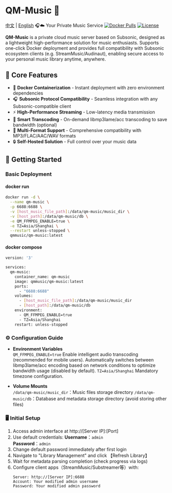 # QM-Music 🎵
[中文](README.md) | [English](README.en.md)
🎧☁️ Your Private Music Service
[![Docker Pulls](https://img.shields.io/docker/pulls/chenqimiao/qm-music)](https://hub.docker.com/r/qmmusic/qm-music)
[![License](https://img.shields.io/badge/License-Apache%202.0-blue.svg)](https://www.apache.org/licenses/LICENSE-2.0)

**QM-Music** is a private cloud music server based on Subsonic, designed as a lightweight high-performance solution for music enthusiasts. Supports one-click Docker deployment and provides full compatibility with Subsonic ecosystem clients (e.g. StreamMusic/Audinaut), enabling secure access to your personal music library anytime, anywhere.


## 🌟 Core Features

- 🐳 **Docker Containerization** - Instant deployment with zero environment dependencies
- 🎧 **Subsonic Protocol Compatibility** - ​​Seamless integration with any Subsonic-compatible client​​
- ⚡ **High-Performance Streaming** - Low-latency media transmission
- 🔄 **Smart Transcoding** - On-demand libmp3lame/acc transcoding to save bandwidth (optional)
- 📁 **Multi-Format Support** - Comprehensive compatibility with MP3/FLAC/AAC/WAV formats
- 🔒 **Self-Hosted Solution** - Full control over your music data

## 🚀 Getting Started

### Basic Deployment
#### docker run
```bash
docker run -d \
  --name qm-music \
  -p 6688:6688 \
  -v [host_music_file_path]:/data/qm-music/music_dir \
  -v [host_path]:/data/qm-music/db \
  -e QM_FFMPEG_ENABLE=true \
  -e TZ=Asia/Shanghai \
  --restart unless-stopped \
  qmmusic/qm-music:latest
```
#### docker compose
```bash
version: '3'

services:
  qm-music:
    container_name: qm-music
    image: qmmusic/qm-music:latest
    ports:
      - "6688:6688"
    volumes:
      - [host_music_file_path]:/data/qm-music/music_dir
      - [host_path]:/data/qm-music/db
    environment:
      - QM_FFMPEG_ENABLE=true
      - TZ=Asia/Shanghai
    restart: unless-stopped
```

### ⚙️ Configuration Guide
- **Environment Variables**  
  `QM_FFMPEG_ENABLE=true` Enable intelligent audio transcoding (recommended for mobile users). Automatically switches between libmp3lame/acc encoding based on network conditions to optimize bandwidth usage (disabled by default).
  `TZ=Asia/Shanghai` Mandatory timezone configuration.

- **Volume Mounts**  
  `/data/qm-music/music_dir`：Music files storage directory
  `/data/qm-music/db`：Database and metadata storage directory (avoid storing other files)

### 🖥️ Initial Setup
1. Access admin interface at http://[Server IP]:[Port]
2. Use default credentials:
   **Username**：`admin`  
   **Password**：`admin`
3. Change default password immediately after first login
4. Navigate to "Library Management" and click 【Refresh Library】
5. Wait for metadata parsing completion (check progress via logs)
6. Configure client apps（StreamMusic/Substreamer等）with:
   ```properties
   Server: http://[Server IP]:6688
   Account: Your modified admin username
   Password: Your modified admin password
   ```
